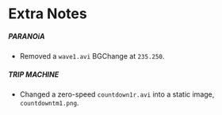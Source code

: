 # Extra Notes

##### PARANOiA
- Removed a `wave1.avi` BGChange at `235.250`.

##### TRIP MACHINE
- Changed a zero-speed `countdown1r.avi` into a static image, `countdowntm1.png`.
